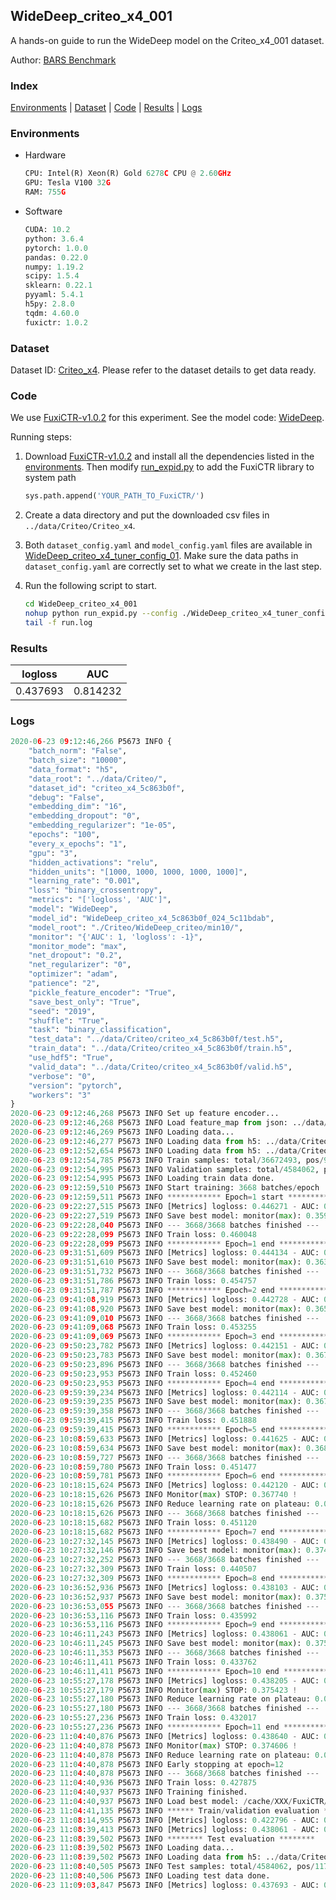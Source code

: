 ## WideDeep_criteo_x4_001

A hands-on guide to run the WideDeep model on the Criteo_x4_001 dataset.

Author: [BARS Benchmark](https://github.com/reczoo/BARS/blob/main/CITATION)

### Index
[Environments](#Environments) | [Dataset](#Dataset) | [Code](#Code) | [Results](#Results) | [Logs](#Logs)

### Environments
+ Hardware

  ```python
  CPU: Intel(R) Xeon(R) Gold 6278C CPU @ 2.60GHz
  GPU: Tesla V100 32G
  RAM: 755G

  ```

+ Software

  ```python
  CUDA: 10.2
  python: 3.6.4
  pytorch: 1.0.0
  pandas: 0.22.0
  numpy: 1.19.2
  scipy: 1.5.4
  sklearn: 0.22.1
  pyyaml: 5.4.1
  h5py: 2.8.0
  tqdm: 4.60.0
  fuxictr: 1.0.2
  ```

### Dataset
Dataset ID: [Criteo_x4](https://github.com/reczoo/Datasets/tree/main/Criteo/Criteo_x4). Please refer to the dataset details to get data ready.

### Code

We use [FuxiCTR-v1.0.2](https://github.com/reczoo/FuxiCTR/tree/v1.0.2) for this experiment. See the model code: [WideDeep](https://github.com/reczoo/FuxiCTR/blob/v1.0.2/fuxictr/pytorch/models/WideDeep.py).

Running steps:

1. Download [FuxiCTR-v1.0.2](https://github.com/reczoo/FuxiCTR/archive/refs/tags/v1.0.2.zip) and install all the dependencies listed in the [environments](#environments). Then modify [run_expid.py](./run_expid.py#L5) to add the FuxiCTR library to system path
    
    ```python
    sys.path.append('YOUR_PATH_TO_FuxiCTR/')
    ```

2. Create a data directory and put the downloaded csv files in `../data/Criteo/Criteo_x4`.

3. Both `dataset_config.yaml` and `model_config.yaml` files are available in [WideDeep_criteo_x4_tuner_config_01](./WideDeep_criteo_x4_tuner_config_01). Make sure the data paths in `dataset_config.yaml` are correctly set to what we create in the last step.

4. Run the following script to start.

    ```bash
    cd WideDeep_criteo_x4_001
    nohup python run_expid.py --config ./WideDeep_criteo_x4_tuner_config_01 --expid WideDeep_criteo_x4_024_ba0036f7 --gpu 0 > run.log &
    tail -f run.log
    ```

### Results

| logloss | AUC  |
|:--------------------:|:--------------------:|
| 0.437693 | 0.814232  |


### Logs
```python
2020-06-23 09:12:46,266 P5673 INFO {
    "batch_norm": "False",
    "batch_size": "10000",
    "data_format": "h5",
    "data_root": "../data/Criteo/",
    "dataset_id": "criteo_x4_5c863b0f",
    "debug": "False",
    "embedding_dim": "16",
    "embedding_dropout": "0",
    "embedding_regularizer": "1e-05",
    "epochs": "100",
    "every_x_epochs": "1",
    "gpu": "3",
    "hidden_activations": "relu",
    "hidden_units": "[1000, 1000, 1000, 1000, 1000]",
    "learning_rate": "0.001",
    "loss": "binary_crossentropy",
    "metrics": "['logloss', 'AUC']",
    "model": "WideDeep",
    "model_id": "WideDeep_criteo_x4_5c863b0f_024_5c11bdab",
    "model_root": "./Criteo/WideDeep_criteo/min10/",
    "monitor": "{'AUC': 1, 'logloss': -1}",
    "monitor_mode": "max",
    "net_dropout": "0.2",
    "net_regularizer": "0",
    "optimizer": "adam",
    "patience": "2",
    "pickle_feature_encoder": "True",
    "save_best_only": "True",
    "seed": "2019",
    "shuffle": "True",
    "task": "binary_classification",
    "test_data": "../data/Criteo/criteo_x4_5c863b0f/test.h5",
    "train_data": "../data/Criteo/criteo_x4_5c863b0f/train.h5",
    "use_hdf5": "True",
    "valid_data": "../data/Criteo/criteo_x4_5c863b0f/valid.h5",
    "verbose": "0",
    "version": "pytorch",
    "workers": "3"
}
2020-06-23 09:12:46,268 P5673 INFO Set up feature encoder...
2020-06-23 09:12:46,268 P5673 INFO Load feature_map from json: ../data/Criteo/criteo_x4_5c863b0f/feature_map.json
2020-06-23 09:12:46,269 P5673 INFO Loading data...
2020-06-23 09:12:46,277 P5673 INFO Loading data from h5: ../data/Criteo/criteo_x4_5c863b0f/train.h5
2020-06-23 09:12:52,654 P5673 INFO Loading data from h5: ../data/Criteo/criteo_x4_5c863b0f/valid.h5
2020-06-23 09:12:54,785 P5673 INFO Train samples: total/36672493, pos/9396350, neg/27276143, ratio/25.62%
2020-06-23 09:12:54,995 P5673 INFO Validation samples: total/4584062, pos/1174544, neg/3409518, ratio/25.62%
2020-06-23 09:12:54,995 P5673 INFO Loading train data done.
2020-06-23 09:12:59,510 P5673 INFO Start training: 3668 batches/epoch
2020-06-23 09:12:59,511 P5673 INFO ************ Epoch=1 start ************
2020-06-23 09:22:27,515 P5673 INFO [Metrics] logloss: 0.446271 - AUC: 0.805271
2020-06-23 09:22:27,519 P5673 INFO Save best model: monitor(max): 0.359000
2020-06-23 09:22:28,040 P5673 INFO --- 3668/3668 batches finished ---
2020-06-23 09:22:28,099 P5673 INFO Train loss: 0.460048
2020-06-23 09:22:28,099 P5673 INFO ************ Epoch=1 end ************
2020-06-23 09:31:51,609 P5673 INFO [Metrics] logloss: 0.444134 - AUC: 0.807536
2020-06-23 09:31:51,610 P5673 INFO Save best model: monitor(max): 0.363402
2020-06-23 09:31:51,732 P5673 INFO --- 3668/3668 batches finished ---
2020-06-23 09:31:51,786 P5673 INFO Train loss: 0.454757
2020-06-23 09:31:51,787 P5673 INFO ************ Epoch=2 end ************
2020-06-23 09:41:08,919 P5673 INFO [Metrics] logloss: 0.442728 - AUC: 0.808684
2020-06-23 09:41:08,920 P5673 INFO Save best model: monitor(max): 0.365956
2020-06-23 09:41:09,010 P5673 INFO --- 3668/3668 batches finished ---
2020-06-23 09:41:09,068 P5673 INFO Train loss: 0.453255
2020-06-23 09:41:09,069 P5673 INFO ************ Epoch=3 end ************
2020-06-23 09:50:23,782 P5673 INFO [Metrics] logloss: 0.442151 - AUC: 0.809343
2020-06-23 09:50:23,783 P5673 INFO Save best model: monitor(max): 0.367192
2020-06-23 09:50:23,896 P5673 INFO --- 3668/3668 batches finished ---
2020-06-23 09:50:23,953 P5673 INFO Train loss: 0.452460
2020-06-23 09:50:23,953 P5673 INFO ************ Epoch=4 end ************
2020-06-23 09:59:39,234 P5673 INFO [Metrics] logloss: 0.442114 - AUC: 0.809630
2020-06-23 09:59:39,235 P5673 INFO Save best model: monitor(max): 0.367516
2020-06-23 09:59:39,358 P5673 INFO --- 3668/3668 batches finished ---
2020-06-23 09:59:39,415 P5673 INFO Train loss: 0.451888
2020-06-23 09:59:39,415 P5673 INFO ************ Epoch=5 end ************
2020-06-23 10:08:59,633 P5673 INFO [Metrics] logloss: 0.441625 - AUC: 0.809936
2020-06-23 10:08:59,634 P5673 INFO Save best model: monitor(max): 0.368310
2020-06-23 10:08:59,727 P5673 INFO --- 3668/3668 batches finished ---
2020-06-23 10:08:59,780 P5673 INFO Train loss: 0.451477
2020-06-23 10:08:59,781 P5673 INFO ************ Epoch=6 end ************
2020-06-23 10:18:15,624 P5673 INFO [Metrics] logloss: 0.442120 - AUC: 0.809860
2020-06-23 10:18:15,626 P5673 INFO Monitor(max) STOP: 0.367740 !
2020-06-23 10:18:15,626 P5673 INFO Reduce learning rate on plateau: 0.000100
2020-06-23 10:18:15,626 P5673 INFO --- 3668/3668 batches finished ---
2020-06-23 10:18:15,682 P5673 INFO Train loss: 0.451120
2020-06-23 10:18:15,682 P5673 INFO ************ Epoch=7 end ************
2020-06-23 10:27:32,145 P5673 INFO [Metrics] logloss: 0.438490 - AUC: 0.813390
2020-06-23 10:27:32,146 P5673 INFO Save best model: monitor(max): 0.374900
2020-06-23 10:27:32,252 P5673 INFO --- 3668/3668 batches finished ---
2020-06-23 10:27:32,309 P5673 INFO Train loss: 0.440507
2020-06-23 10:27:32,309 P5673 INFO ************ Epoch=8 end ************
2020-06-23 10:36:52,936 P5673 INFO [Metrics] logloss: 0.438103 - AUC: 0.813777
2020-06-23 10:36:52,937 P5673 INFO Save best model: monitor(max): 0.375674
2020-06-23 10:36:53,055 P5673 INFO --- 3668/3668 batches finished ---
2020-06-23 10:36:53,116 P5673 INFO Train loss: 0.435992
2020-06-23 10:36:53,116 P5673 INFO ************ Epoch=9 end ************
2020-06-23 10:46:11,243 P5673 INFO [Metrics] logloss: 0.438061 - AUC: 0.813809
2020-06-23 10:46:11,245 P5673 INFO Save best model: monitor(max): 0.375747
2020-06-23 10:46:11,353 P5673 INFO --- 3668/3668 batches finished ---
2020-06-23 10:46:11,411 P5673 INFO Train loss: 0.433762
2020-06-23 10:46:11,411 P5673 INFO ************ Epoch=10 end ************
2020-06-23 10:55:27,178 P5673 INFO [Metrics] logloss: 0.438205 - AUC: 0.813628
2020-06-23 10:55:27,179 P5673 INFO Monitor(max) STOP: 0.375423 !
2020-06-23 10:55:27,180 P5673 INFO Reduce learning rate on plateau: 0.000010
2020-06-23 10:55:27,180 P5673 INFO --- 3668/3668 batches finished ---
2020-06-23 10:55:27,236 P5673 INFO Train loss: 0.432017
2020-06-23 10:55:27,236 P5673 INFO ************ Epoch=11 end ************
2020-06-23 11:04:40,876 P5673 INFO [Metrics] logloss: 0.438640 - AUC: 0.813245
2020-06-23 11:04:40,878 P5673 INFO Monitor(max) STOP: 0.374606 !
2020-06-23 11:04:40,878 P5673 INFO Reduce learning rate on plateau: 0.000001
2020-06-23 11:04:40,878 P5673 INFO Early stopping at epoch=12
2020-06-23 11:04:40,878 P5673 INFO --- 3668/3668 batches finished ---
2020-06-23 11:04:40,936 P5673 INFO Train loss: 0.427875
2020-06-23 11:04:40,937 P5673 INFO Training finished.
2020-06-23 11:04:40,937 P5673 INFO Load best model: /cache/XXX/FuxiCTR/benchmarks/Criteo/WideDeep_criteo/min10/criteo_x4_5c863b0f/WideDeep_criteo_x4_5c863b0f_024_5c11bdab_model.ckpt
2020-06-23 11:04:41,135 P5673 INFO ****** Train/validation evaluation ******
2020-06-23 11:08:14,955 P5673 INFO [Metrics] logloss: 0.422796 - AUC: 0.830626
2020-06-23 11:08:39,413 P5673 INFO [Metrics] logloss: 0.438061 - AUC: 0.813809
2020-06-23 11:08:39,502 P5673 INFO ******** Test evaluation ********
2020-06-23 11:08:39,502 P5673 INFO Loading data...
2020-06-23 11:08:39,502 P5673 INFO Loading data from h5: ../data/Criteo/criteo_x4_5c863b0f/test.h5
2020-06-23 11:08:40,505 P5673 INFO Test samples: total/4584062, pos/1174544, neg/3409518, ratio/25.62%
2020-06-23 11:08:40,506 P5673 INFO Loading test data done.
2020-06-23 11:09:03,847 P5673 INFO [Metrics] logloss: 0.437693 - AUC: 0.814232

```
